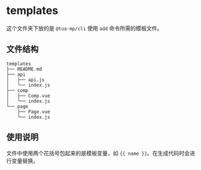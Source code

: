 # templates

这个文件夹下放的是 `@tua-mp/cli` 使用 `add` 命令所需的模板文件。

## 文件结构

```
templates
├── README.md
├── api
│   ├── api.js
│   └── index.js
├── comp
│   ├── Comp.vue
│   └── index.js
└── page
    ├── Page.vue
    └── index.js
```

## 使用说明
文件中使用两个花括号包起来的是模板变量，如 `{{ name }}`。在生成代码时会进行变量替换。
